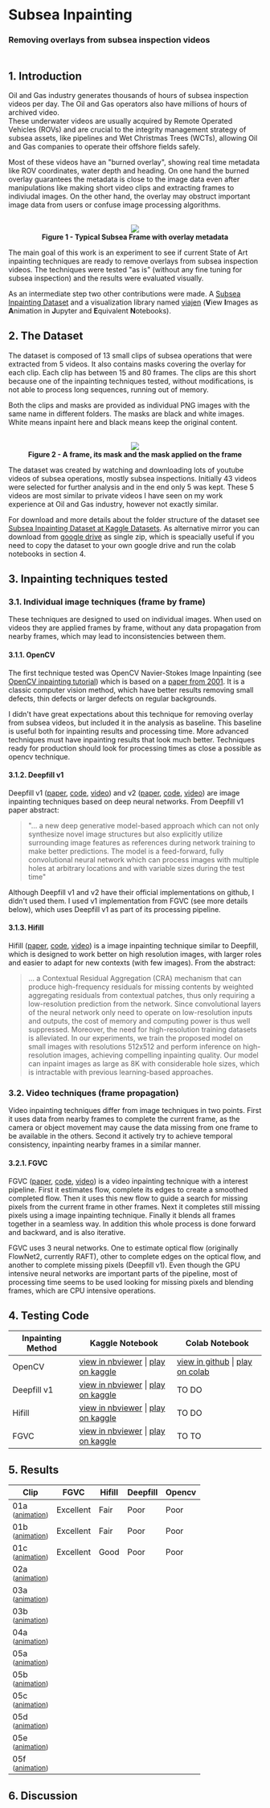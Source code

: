 # Subsea Inpainting
### Removing overlays from subsea inspection videos <br><br>


## 1. Introduction

Oil and Gas industry generates thousands of hours of subsea inspection videos per day. The Oil and Gas operators also have millions of hours of archived video. <br>
These underwater videos are usually acquired by Remote Operated Vehicles (ROVs) and are crucial to the integrity management strategy of subsea assets, like pipelines and Wet Christmas Trees (WCTs), allowing Oil and Gas companies to operate their offshore fields safely. <br>

Most of these videos have an "burned overlay", showing real time metadata like ROV coordinates, water depth and heading. On one hand the burned overlay guarantees the metadata is close to the image data even after manipulations like making short video clips and extracting frames to indiviudal images. On the other hand, the overlay may obstruct important image data from users or confuse image processing algorithms. <br>

<p align="center">
<br>
  <img src="https://github.com/brunomsantiago/subsea_inpainting/raw/main/images/typical_subsea_frame.png">
  <br><b>Figure 1 - Typical Subsea Frame with overlay metadata</b>
</p>

The main goal of this work is an experiment to see if current State of Art inpainting techniques are ready to remove overlays from subsea inspection videos. The techniques were tested "as is" (without any fine tuning for subsea inspection) and the results were evaluated visually.

As an intermediate step two other contributions were made. A [Subsea Inpainting Dataset](https://www.kaggle.com/brunomsantiago/subsea-inpainting-dataset) and a visualization library named [viajen](https://github.com/brunomsantiago/viajen) (**V**iew **I**mages as **A**nimation in **J**upyter and **E**quivalent **N**otebooks).


## 2. The Dataset

The dataset is composed of 13 small clips of subsea operations that were extracted from 5 videos. It also contains masks covering the overlay for each clip. Each clip has between 15 and 80 frames. The clips are this short because one of the inpainting techniques tested, without modifications, is not able to process long sequences, running out of memory.

Both the clips and masks are provided as individual PNG images with the same name in different folders. The masks are black and white images. White means inpaint here and black means keep the original content.

 <p align="center">
 <br>
   <img src="https://github.com/brunomsantiago/subsea_inpainting/raw/main/images/frame_plus_mask.png">
   <br><b>Figure 2 - A frame, its mask and the mask applied on the frame</b>
 </p>

The dataset was created by watching and downloading lots of youtube videos of subsea operations, mostly subsea inspections. Initially 43 videos were selected for further analysis and in the end only 5 was kept. These 5 videos are most similar to private videos I have seen on my work experience at Oil and Gas industry, however not exactly similar.

For download and more details about the folder structure of the dataset see [Subsea Inpainting Dataset at Kaggle Datasets](https://www.kaggle.com/brunomsantiago/subsea-inpainting-dataset). As alternative mirror you can download from [google drive](https://drive.google.com/file/d/1sTC4ELGfw1BMeHkhDVB8Kv3yHn-GJWVv/view?usp=sharing) as single zip, which is speacially useful if you need to copy the dataset to your own google drive and run the colab notebooks in section 4.

## 3. Inpainting techniques tested

### 3.1. Individual image techniques (frame by frame)

These techniques are designed to used on individual images. When used on videos they are applied frames by frame, without any data propagation from nearby frames, which may lead to inconsistencies between them.

#### 3.1.1. OpenCV

The first technique tested was OpenCV Navier-Stokes Image Inpainting (see [OpenCV inpainting tutorial](https://docs.opencv.org/master/df/d3d/tutorial_py_inpainting.html)) which is based on a [paper from 2001](https://ieeexplore.ieee.org/document/990497). It is a classic computer vision method, which have better results removing small defects, thin defects or larger defects on regular backgrounds.

I didn't have great expectations about this technique for removing overlay from subsea videos, but included it in the analysis as baseline. This baseline is useful both for inpainting results and processing time. More advanced techniques must have inpainting results that look much better.  Techniques ready for production should look for processing times as close a possible as opencv technique.

#### 3.1.2. Deepfill v1

Deepfill v1 ([paper](https://arxiv.org/abs/1801.07892), [code](https://github.com/JiahuiYu/generative_inpainting/tree/v1.0.0), [video](https://youtu.be/xz1ZvcdhgQ0)) and v2 ([paper](https://arxiv.org/abs/1806.03589), [code](https://github.com/JiahuiYu/generative_inpainting/tree/v2.0.0), [video](https://youtu.be/uZkEi9Y2dj4)) are image inpainting techniques based on deep neural networks. From Deepfill v1 paper abstract:

> "... a new deep generative model-based approach which can not only synthesize novel image structures but also explicitly utilize surrounding image features as references during network training to make better predictions. The model is a feed-forward, fully convolutional neural network which can process images with multiple holes at arbitrary locations and with variable sizes during the test time"

Although Deepfill v1 and v2 have their official implementations on github, I didn't used them. I used v1 implementation from FGVC (see more details below), which uses Deepfill v1 as part of its processing pipeline.

#### 3.1.3. Hifill

Hifill ([paper](https://arxiv.org/abs/2005.09704), [code](https://github.com/Atlas200dk/sample-imageinpainting-HiFill), [video](https://youtu.be/Q7mX5Bstv7U)) is a image inpainting technique similar to Deepfill, which is designed to work better on high resolution images, with larger roles and easier to adapt for new contexts (with few images). From the abstract:

> ... a Contextual Residual Aggregation (CRA) mechanism that can produce high-frequency residuals for missing contents by weighted aggregating residuals from contextual patches, thus only requiring a low-resolution prediction from the network. Since convolutional layers of the neural network only need to operate on low-resolution inputs and outputs, the cost of memory and computing power is thus well suppressed. Moreover, the need for high-resolution training datasets is alleviated. In our experiments, we train the proposed model on small images with resolutions 512x512 and perform inference on high-resolution images, achieving compelling inpainting quality. Our model can inpaint images as large as 8K with considerable hole sizes, which is intractable with previous learning-based approaches.

### 3.2. Video techniques (frame propagation)

Video inpainting techniques differ from image techniques in two points. First it uses data from nearby frames to complete the current frame, as the camera or object movement may cause the data missing from one frame to be available in the others. Second it actively try to achieve temporal consistency, inpainting nearby frames in a similar manner.

#### 3.2.1. FGVC

FGVC ([paper](https://arxiv.org/abs/2009.01835), [code](https://github.com/vt-vl-lab/FGVC), [video](https://youtu.be/CHHVPxHT7rc)) is a video inpainting technique with a interest pipeline. First it estimates flow, complete its edges to create a smoothed completed flow. Then it uses this new flow to guide a search for missing pixels from the current frame in other frames. Next it completes still missing pixels using a image inpainting technique. Finally it blends all frames together in a seamless way. In addition this whole process is done forward and backward, and is also iterative.

FGVC uses 3 neural networks. One to estimate optical flow (originally FlowNet2, currently RAFT), other to complete edges on the optical flow, and another to complete missing pixels (Deepfill v1). Even though the GPU intensive neural networks are important parts of the pipeline, most of processing time seems to be used looking for missing pixels and blending frames, which are CPU intensive operations.

## 4. Testing Code

| Inpainting Method | Kaggle Notebook                    | Colab Notebook |
|-------------------|------------------------------------|----------------|
| OpenCV            | [view in nbviewer](https://nbviewer.jupyter.org/github/brunomsantiago/subsea_inpainting/blob/main/notebooks/kaggle/subsea-inpainting-01-opencv.ipynb) \| [play on kaggle](https://www.kaggle.com/brunomsantiago/subsea-inpainting-01-opencv) | [view in github](https://github.com/brunomsantiago/subsea_inpainting/blob/main/notebooks/colab/subsea-inpainting-01-opencv.ipynb) \| [play on colab](https://colab.research.google.com/github/brunomsantiago/subsea_inpainting/blob/main/notebooks/colab/subsea-inpainting-01-opencv.ipynb)          |
| Deepfill v1       | [view in nbviewer](https://nbviewer.jupyter.org/github/brunomsantiago/subsea_inpainting/blob/main/notebooks/kaggle/subsea-inpainting-02-deepfill-v1.ipynb) \| [play on kaggle](https://www.kaggle.com/brunomsantiago/subsea-inpainting-02-deepfill-v1) | TO DO          |
| Hifill            | [view in nbviewer](https://nbviewer.jupyter.org/github/brunomsantiago/subsea_inpainting/blob/main/notebooks/kaggle/subsea-inpainting-03-hifill.ipynb) \| [play on kaggle](https://www.kaggle.com/brunomsantiago/subsea-inpainting-03-hifill) | TO DO          |
| FGVC              | [view in nbviewer](https://nbviewer.jupyter.org/github/brunomsantiago/subsea_inpainting/blob/main/notebooks/kaggle/subsea-inpainting-04-fgvc.ipynb) \| [play on kaggle](https://www.kaggle.com/brunomsantiago/subsea-inpainting-04-fgvc) | TO TO          |

## 5. Results


| Clip                                                           | FGVC      | Hifill | Deepfill | Opencv |
|----------------------------------------------------------------|-----------|--------|----------|--------|
| 01a <br> <sub>([animation](https://imgur.com/a/v2mNWF8))</sub> | Excellent | Fair   | Poor     | Poor   |
| 01b <br> <sub>([animation](https://imgur.com/a/1jsc1ph))</sub> | Excellent | Fair   | Poor     | Poor   |
| 01c <br> <sub>([animation](https://imgur.com/a/hwFFKAL))</sub> | Excellent | Good   | Poor     | Poor   |
| 02a <br> <sub>([animation](https://imgur.com/a/EfOiKEx))</sub> |      |        |          |        |
| 03a <br> <sub>([animation](https://imgur.com/a/ZioikGt))</sub> |      |        |          |        |
| 03b <br> <sub>([animation](https://imgur.com/a/SQGQl4r))</sub> |      |        |          |        |
| 04a <br> <sub>([animation](https://imgur.com/a/qwISx6l))</sub> |      |        |          |        |
| 05a <br> <sub>([animation](https://imgur.com/a/57B1Gex))</sub> |      |        |          |        |
| 05b <br> <sub>([animation](https://imgur.com/a/S68m5k9))</sub> |      |        |          |        |
| 05c <br> <sub>([animation](https://imgur.com/a/rP11OD1))</sub> |      |        |          |        |
| 05d <br> <sub>([animation](https://imgur.com/a/4LhsFAa))</sub> |      |        |          |        |
| 05e <br> <sub>([animation](https://imgur.com/a/ARnLu9G))</sub> |      |        |          |        |
| 05f <br> <sub>([animation](https://imgur.com/a/9orp3cC))</sub> |      |        |          |        |





## 6. Discussion
